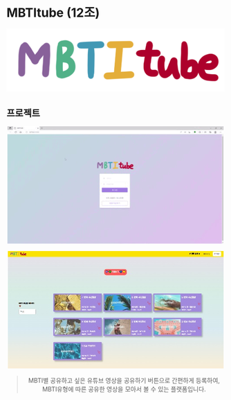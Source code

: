 # MBTItube (12조)
![enter image description here](https://github.com/s2hlimi/mbtitube/blob/main/static/mbti.png?raw=true)

## 프로젝트

<p align="center"><img src="https://github.com/s2hlimi/mbtitube/blob/main/capture/1login.gif?raw=true"></p>
<p align="center"><img src="https://github.com/s2hlimi/mbtitube/blob/main/capture/1login.jpg?raw=true"></p>

> <center>MBTI별 공유하고 싶은 유튜브 영상을 공유하기 버튼으로 간편하게 등록하여, </center> <center>
> MBTI유형에 따른 공유한 영상을 모아서 볼 수 있는 플랫폼입니다.</center>
